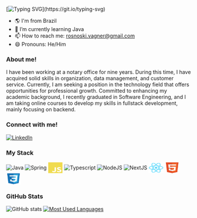 [![Typing SVG](https://readme-typing-svg.demolab.com?font=Fira+Code&weight=600&size=25&pause=10000&color=BB00B4&random=false&width=435&height=40&lines=Hi,+I'm+Vagner+Rosnoski!)](https://git.io/typing-svg)


- 🌎 I'm from Brazil
- 🌱 I’m currently learning Java
- 📫 How to reach me: rosnoski.vagner@gmail.com
- 😄 Pronouns: He/Him

### About me!

I have been working at a notary office for nine years. During this time, I have acquired solid skills in organization, data management, and customer service. Currently, I am seeking a position in the technology field that offers opportunities for professional growth. Committed to enhancing my academic background, I recently graduated in Software Engineering, and I am taking online courses to develop my skills in fullstack development, mainly focusing on backend.

### Connect with me!

[![LinkedIn](https://img.shields.io/badge/-LinkedIn-000?style=for-the-badge&logo=linkedin&logoColor=FF00F6&color:FFF)](https://www.linkedin.com/in/vagner-da-silva-rosnoski)

### My Stack

<div style="display: inline_block">
  <img align="center" alt="Java" height="40" width="40" src="https://cdn.jsdelivr.net/gh/devicons/devicon/icons/java/java-original.svg">
  <img align="center" alt="Spring" height="30" width="40" src="https://cdn.jsdelivr.net/gh/devicons/devicon/icons/spring/spring-original.svg">  
  <img align="center" alt="Javascript" height="30" width="40" src="https://raw.githubusercontent.com/devicons/devicon/master/icons/javascript/javascript-plain.svg">
  <img align="center" alt="Typescript" height="30" width="40" src="https://cdn.jsdelivr.net/gh/devicons/devicon/icons/typescript/typescript-original.svg" />
  <img align="center" alt="NodeJS" height="30" width="40" src="https://cdn.jsdelivr.net/gh/devicons/devicon/icons/nodejs/nodejs-original.svg">
  <img align="center" alt="NextJS" fill="green" height="40" width="40" src="https://d2nir1j4sou8ez.cloudfront.net/wp-content/uploads/2021/12/nextjs-boilerplate-logo.png">
  <img align="center" alt="React" height="30" width="40" src="https://raw.githubusercontent.com/devicons/devicon/master/icons/react/react-original.svg">
  <img align="center" alt="HTML" height="30" width="40" src="https://raw.githubusercontent.com/devicons/devicon/master/icons/html5/html5-original.svg">
  <img align="center" alt="CSS" height="30" width="40" src="https://raw.githubusercontent.com/devicons/devicon/master/icons/css3/css3-original.svg">
</div>

### GitHub Stats

![GitHub stats](https://github-readme-stats-git-masterrstaa-rickstaa.vercel.app/api?username=VagnerSR&hide_title=true&show_icons=true&include_all_commits=true&count_private=true&line_height=25&hide=issues&bg_color=000&title_color=FF00F6&text_color=FFF&border_radius=3&border_color=36123c&icon_color=FF00F6&theme=jolly)
[![Most Used Languages](https://github-readme-stats-git-masterrstaa-rickstaa.vercel.app/api/top-langs/?username=VagnerSR&line_height=10&card_width=290&layout=compact&hide_title=false&count_private=true&langs_count=4&show_icons=true&title_color=FF00F6&hide=html,css&bg_color=000&text_color=8B8B8B&border_radius=3&border_color=561760&count_private=true)](https://github.com/mari4souza/github-readme-stats)
<br>
  
 

